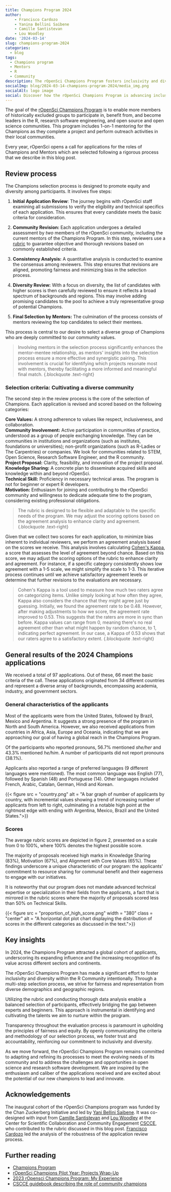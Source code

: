 ```yaml
---
title: Champions Program 2024
author: 
    - Francisco Cardozo
    - Yanina Bellini Saibene
    - Camille Santistevan
    - Lou Woodley
date: '2024-03-14'
slug: champions-program-2024
categories:
  - blog
tags:
  - Champions program
  - Mentors
  - R
  - Community
description: The rOpenSci Champions Program fosters inclusivity and diversity in R and open science, emphasizing community engagement and project innovation through a detailed selection process.
socialImg: blog/2024-03-14-champions-program-2024/media_img.png
socialAlt: logo image
social: Discover how the rOpenSci Champions Program is advancing inclusivity and diversity in R and open science by @focardozom09
---
```



The goal of the [rOpenSci Champions Program](/champions/) is to enable more members of historically excluded groups to participate in, benefit from, and become leaders in the R, research software engineering, and open source and open science communities. This program includes 1-on-1 mentoring for the Champions as they complete a project and perform outreach activities in their local communities. 

Every year, rOpenSci opens a call for applications for the roles of Champions and Mentors which are selected following a rigorous process that we describe in this blog post. 

## Review process

The Champions selection process is designed to promote equity and diversity among participants. It involves five steps:

1. **Initial Application Review**: The journey begins with rOpenSci staff examining all submissions to verify the eligibility and technical specifics of each application. This ensures that every candidate meets the basic criteria for consideration.

2. **Community Revision:** Each application undergoes a detailed assessment by *two* members of the rOpenSci community, including the current mentors of the Champions Program. In this step, reviewers use a [rubric](https://docs.google.com/spreadsheets/d/1ZySOzrMSYq6OlMgWpYOBZedO9FVkOsPe_e-lqcUYQyQ/edit#gid=914293396) to guarantee objective and thorough revisions based on commonly established criteria.

3. **Consistency Analysis:** A quantitative analysis is conducted to examine the consensus among reviewers. This step ensures that revisions are aligned, promoting fairness and minimizing bias in the selection process.

4. **Diversity Review:** With a focus on diversity, the list of candidates with higher scores is then carefully reviewed to ensure it reflects a broad spectrum of backgrounds and regions. This may involve adding promising candidates to the pool to achieve a truly representative group of potential Champions.

5. **Final Selection by Mentors:** The culmination of the process consists of mentors reviewing the top candidates to select their mentees.

This process is central to our desire to select a diverse group of Champions who are deeply committed to our community values.

> Involving mentors in the selection process significantly enhances the mentor-mentee relationship, as mentors' insights into the selection process ensure a more effective and synergistic pairing. This involvement is crucial for identifying which projects resonate most with mentors, thereby facilitating a more informed and meaningful final match.
{.blockquote .text-right}

### Selection criteria: Cultivating a diverse community

The second step in the review process is the core of the selection of Champions. Each application is revised and scored based on the following categories:

**Core Values:** A strong adherence to values like respect, inclusiveness, and collaboration.  
**Community Involvement:** Active participation in communities of practice, understood as a group of people exchanging knowledge. They can be communities in institutions and organizations (such as institutes, foundations or universities); non-profit organizations (such as R-Ladies or The Carpentries) or companies. We look for communities related to STEM, Open Science, Research Software Engineer, and the R community.  
**Project Proposal:** Clarity, feasibility, and innovation of the project proposal.  
**Knowledge Sharing:** A concrete plan to disseminate acquired skills and knowledge within and beyond rOpenSci.  
**Technical Skill:** Proficiency in necessary technical areas. The program is not for beginner or expert R developers.   
**Motivation:** Enthusiasm for joining and contributing to the rOpenSci community and willingness to dedicate adequate time to the program, considering existing professional obligations.

> The rubric is designed to be flexible and adaptable to the specific needs of the program. We may adjust the scoring options based on the agreement analysis to enhance clarity and agreement.
{.blockquote .text-right}

Given that we collect two scores for each application, to minimize bias inherent to individual reviewers, we perform an agreement analysis based on the scores we receive. This analysis involves calculating [Cohen's Kappa](https://en.wikipedia.org/wiki/Cohen%27s_kappa), a score that assesses the level of agreement beyond chance. Based on this score, we may adjust the scoring options of the rubric to enhance clarity and agreement. For instance, if a specific category consistently shows low agreement with a 1-5 scale, we might simplify the scale to 1-3. This iterative process continues until we achieve satisfactory agreement levels or determine that further revisions to the evaluations are necessary.

> Cohen's Kappa is a tool used to measure how much two raters agree on categorizing items. Unlike simply looking at how often they agree, Kappa also considers the chance that they might agree just by guessing. Initially, we found the agreement rate to be 0.48. However, after making adjustments to how we score, the agreement rate improved to 0.53. This suggests that the raters are more in sync than before. Kappa values can range from 0, meaning there's no real agreement other than what might happen by random chance, to 1, indicating perfect agreement. In our case, a Kappa of 0.53 shows that our raters agree to a satisfactory extent.
{.blockquote .text-right}


## General results of the 2024 Champions applications

We received a total of 97 applications.  Out of these, 66 meet the basic criteria of the call. These applications originated from 34 different countries and represent a diverse array of backgrounds, encompassing academia, industry, and government sectors.

### General characteristics of the applicants

Most of the applicants were from the United States, followed by Brazil, Mexico and Argentina. It suggests a strong presence of the program in North and South America. However, we also received applications from countries in Africa, Asia, Europe and Oceania, indicating that we are approaching our goal of having a global reach in the Champions Program.

Of the participants who reported pronouns, 56.7% mentioned _she/her_ and 43.3% mentioned _he/him_. A number of participants did not report pronouns (38.1%).

Applicants also reported a range of preferred languages (9 different languages were mentioned). The most common language was English (77), followed by Spanish (48) and Portuguese (14). Other languages included French, Arabic, Catalan, German, Hindi and Korean.


{{< figure src = "country.png" alt = "A bar graph of number of applicants by country, with incremental values showing a trend of increasing number of applicants from left to right, culminating in a notable high point at the rightmost edge with ending with Argentina, Mexico, Brazil and the United States.">}} 

### Scores

The average rubric scores are depicted in figure 2, presented on a scale from 0 to 100%, where 100% denotes the highest possible score.

The majority of proposals received high marks in Knowledge Sharing (83%), Motivation (67%), and Alignment with Core Values (65%). These findings underscore a unique characteristic of our program: the applicants' commitment to resource sharing for communal benefit and their eagerness to engage with our initiatives. 

It is noteworthy that our program does not mandate advanced technical expertise or specialization in their fields from the applicants, a fact that is mirrored in the rubric scores where the majority of proposals scored less than 50% on Technical Skills.

{{< figure src = "proportion_of_high_score.png" width = "380" class = "center" alt = "A horizontal dot plot chart displaying the distribution of scores in the different categories as discussed in the text.">}} 


## Key insights

In 2024, the Champions Program attracted a global cohort of applicants, underscoring its expanding influence and the increasing recognition of its value across different sectors and continents.

The rOpenSci Champions Program has made a significant effort to foster inclusivity and diversity within the R Community intentionally. Through a multi-step selection process, we strive for fairness and representation from diverse demographics and geographic regions.

Utilizing the rubric and conducting thorough data analysis enable a balanced selection of participants, effectively bridging the gap between experts and beginners. This approach is instrumental in identifying and cultivating the talents we aim to nurture within the program.

Transparency throughout the evaluation process is paramount in upholding the principles of fairness and equity. By openly communicating the criteria and methodology of our selection process, we foster trust and accountability, reinforcing our commitment to inclusivity and diversity.

As we move forward, the rOpenSci Champions Program remains committed to adapting and refining its processes to meet the evolving needs of its community and to address the challenges and opportunities in open science and research software development. We are inspired by the enthusiasm and caliber of the applications received and are excited about the potential of our new champions to lead and innovate.



## Acknowledgements

The inaugural cohort of the  rOpenSci Champions program was funded by the Chan Zuckerberg Initiative and led by [Yani Bellini Saibene](/author/yanina-bellini-saibene/). It was co-designed with input from [Camille Santistevan](/author/camille-santistevan/) and [Lou Woodley](/author/lou-woodley/) at the Center for Scientific Collaboration and Community Engagement [CSCCE](https://www.cscce.org/), who contributed to the rubric discussed in this blog post. [Francisco Cardozo](/author/francisco-cardozo/) led the analysis of the robustness of the application review process.

## Further reading

* [Champions Program](https://ropensci.org/champions/)
* [rOpenSci Champions Pilot Year: Projects Wrap-Up](https://ropensci.org/blog/2024/03/20/champions-program-projects-cohort1/)
* [2023 rOpensci Champions Program: My Experience](
https://ropensci.org/blog/2023/12/19/champions-program-2023-experience/)
* [CSCCE guidebook describing the role of community champions](https://zenodo.org/records/5275270)

